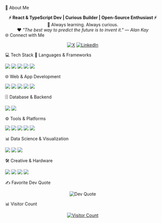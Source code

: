 💫 About Me
<div align="center"> <strong>⚡ React & TypeScript Dev | Curious Builder | Open-Source Enthusiast ⚡</strong><br/> 🌱 Always learning. Always curious.<br/> ❤️ <em>"The best way to predict the future is to invent it." — Alan Kay</em> </div>
🌐 Connect with Me
<p align="center"> <a href="https://x.com/sackitey_j"><img src="https://img.shields.io/badge/X-1DA1F2?logo=x&logoColor=white" alt="X"></a> <a href="https://www.linkedin.com/in/joseph-sackitey-44a8831b5/"><img src="https://img.shields.io/badge/LinkedIn-0A66C2?logo=linkedin&logoColor=white" alt="LinkedIn"></a> </p>
💻 Tech Stack
🧠 Languages & Frameworks
<p> <img src="https://img.shields.io/badge/JavaScript-F7DF1E?style=for-the-badge&logo=javascript&logoColor=black" /> <img src="https://img.shields.io/badge/TypeScript-3178C6?style=for-the-badge&logo=typescript&logoColor=white" /> <img src="https://img.shields.io/badge/Python-3776AB?style=for-the-badge&logo=python&logoColor=white" /> <img src="https://img.shields.io/badge/Java-ED8B00?style=for-the-badge&logo=openjdk&logoColor=white" /> <img src="https://img.shields.io/badge/Kotlin-7F52FF?style=for-the-badge&logo=kotlin&logoColor=white" /> </p>
🌐 Web & App Development
<p> <img src="https://img.shields.io/badge/React-20232A?style=for-the-badge&logo=react&logoColor=61DAFB" /> <img src="https://img.shields.io/badge/Next.js-000000?style=for-the-badge&logo=nextdotjs&logoColor=white" /> <img src="https://img.shields.io/badge/Express.js-404d59?style=for-the-badge&logo=express&logoColor=white" /> <img src="https://img.shields.io/badge/Bootstrap-7952B3?style=for-the-badge&logo=bootstrap&logoColor=white" /> <img src="https://img.shields.io/badge/HTML5-E34F26?style=for-the-badge&logo=html5&logoColor=white" /> </p>
🗄️ Database & Backend
<p> <img src="https://img.shields.io/badge/MongoDB-4EA94B?style=for-the-badge&logo=mongodb&logoColor=white" /> <img src="https://img.shields.io/badge/Firebase-FFCA28?style=for-the-badge&logo=firebase&logoColor=black" /> </p>
⚙️ Tools & Platforms
<p> <img src="https://img.shields.io/badge/Git-F05033?style=for-the-badge&logo=git&logoColor=white" /> <img src="https://img.shields.io/badge/GitHub-121013?style=for-the-badge&logo=github&logoColor=white" /> <img src="https://img.shields.io/badge/Netlify-00C7B7?style=for-the-badge&logo=netlify&logoColor=white" /> <img src="https://img.shields.io/badge/Vercel-000000?style=for-the-badge&logo=vercel&logoColor=white" /> <img src="https://img.shields.io/badge/GitHub%20Pages-121013?style=for-the-badge&logo=github&logoColor=white" /> </p>
📊 Data Science & Visualization
<p> <img src="https://img.shields.io/badge/NumPy-013243?style=for-the-badge&logo=numpy&logoColor=white" /> <img src="https://img.shields.io/badge/Pandas-150458?style=for-the-badge&logo=pandas&logoColor=white" /> <img src="https://img.shields.io/badge/Matplotlib-ffffff?style=for-the-badge&logo=matplotlib&logoColor=black" /> </p>
🛠️ Creative & Hardware
<p> <img src="https://img.shields.io/badge/Photoshop-31A8FF?style=for-the-badge&logo=adobe-photoshop&logoColor=white" /> <img src="https://img.shields.io/badge/Canva-00C4CC?style=for-the-badge&logo=canva&logoColor=white" /> <img src="https://img.shields.io/badge/Arduino-00979D?style=for-the-badge&logo=arduino&logoColor=white" /> <img src="https://img.shields.io/badge/RaspberryPi-C51A4A?style=for-the-badge&logo=raspberry-pi&logoColor=white" /> </p>
✍️ Favorite Dev Quote
<p align="center"> <img src="https://quotes-github-readme.vercel.app/api?type=horizontal&theme=merko" alt="Dev Quote" /> </p>
📊 Visitor Count
<p align="center"> <a href="https://visitcount.itsvg.in"> <img src="https://visitcount.itsvg.in/api?id=jsackitey1&icon=0&color=1" alt="Visitor Count" /> </a> </p>
